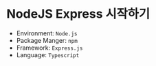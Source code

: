 # NodeJS Express 시작하기

- Environment: `Node.js`
- Package Manger: `npm`
- Framework: `Express.js`
- Language: `Typescript`
